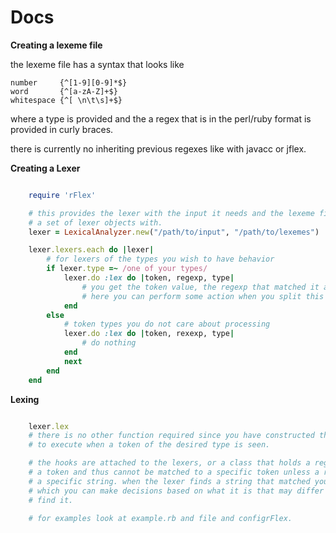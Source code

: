 # **Docs**

**Creating a lexeme file**

the lexeme file has a syntax that looks like

	number     {^[1-9][0-9]*$}
	word       {^[a-zA-Z]+$}
	whitespace {^[ \n\t\s]+$}

where a type is provided and the a regex that is in the perl/ruby format is provided in curly braces.

there is currently no inheriting previous regexes like with javacc or jflex.

**Creating a Lexer**

```ruby

	require 'rFlex'

	# this provides the lexer with the input it needs and the lexeme file which it constructs
	# a set of lexer objects with.
	lexer = LexicalAnalyzer.new("/path/to/input", "/path/to/lexemes")

	lexer.lexers.each do |lexer|
		# for lexers of the types you wish to have behavior
		if lexer.type =~ /one of your types/
			lexer.do :lex do |token, regexp, type|
				# you get the token value, the regexp that matched it and the type of token
				# here you can perform some action when you split this token off of input
			end
		else
			# token types you do not care about processing
			lexer.do :lex do |token, rexexp, type|
				# do nothing
			end
			next
		end
	end
```

**Lexing**

```ruby

	lexer.lex
	# there is no other function required since you have constructed the hooks to code you wish
	# to execute when a token of the desired type is seen.

	# the hooks are attached to the lexers, or a class that holds a regexp which will match
	# a token and thus cannot be matched to a specific token unless a regexp exists to match
	# a specific string. when the lexer finds a string that matched you have access to the value
	# which you can make decisions based on what it is that may differ from the regexp used to
	# find it.

	# for examples look at example.rb and file and configrFlex.
```

